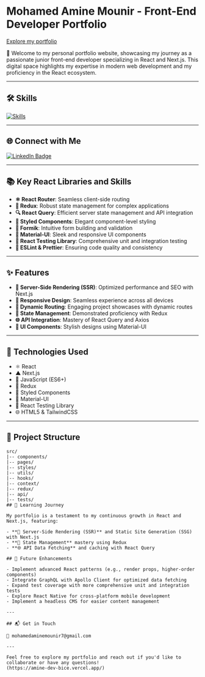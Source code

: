 
# Mohamed Amine Mounir - Front-End Developer Portfolio

[Explore my portfolio](https://amine-dev-bice.vercel.app/)

🚀 Welcome to my personal portfolio website, showcasing my journey as a passionate junior front-end developer specializing in React and Next.js. This digital space highlights my expertise in modern web development and my proficiency in the React ecosystem.

---

## 🛠️ Skills

[![Skills](https://skillicons.dev/icons?i=html,css,js,tailwind,react,next)](https://skillicons.dev)

---

## 🌐 Connect with Me

<div id="badges">
  <a href="https://www.linkedin.com/in/mohamed-amine-mounir/">
    <img src="https://img.shields.io/badge/LinkedIn-blue?style=for-the-badge&logo=linkedin&logoColor=white" alt="LinkedIn Badge"/>
  </a>
</div>

---

## 📚 Key React Libraries and Skills

- **⚛️ React Router**: Seamless client-side routing
- **🔄 Redux**: Robust state management for complex applications
- **🔍 React Query**: Efficient server state management and API integration
- **💅 Styled Components**: Elegant component-level styling
- **📝 Formik**: Intuitive form building and validation
- **🎨 Material-UI**: Sleek and responsive UI components
- **🧪 React Testing Library**: Comprehensive unit and integration testing
- **🧹 ESLint & Prettier**: Ensuring code quality and consistency

---

## ✨ Features

- **🚀 Server-Side Rendering (SSR)**: Optimized performance and SEO with Next.js
- **📱 Responsive Design**: Seamless experience across all devices
- **🔗 Dynamic Routing**: Engaging project showcases with dynamic routes
- **🔄 State Management**: Demonstrated proficiency with Redux
- **🌐 API Integration**: Mastery of React Query and Axios
- **🎨 UI Components**: Stylish designs using Material-UI

---

## 🔧 Technologies Used

- ⚛️ React
- ▲ Next.js
- 📜 JavaScript (ES6+)
- 🔄 Redux
- 💅 Styled Components
- 🎨 Material-UI
- 🧪  React Testing Library
- 🌐 HTML5 & TailwindCSS

---

## 📂 Project Structure

```
src/
|-- components/
|-- pages/
|-- styles/
|-- utils/
|-- hooks/
|-- context/
|-- redux/
|-- api/
|-- tests/
## 🌱 Learning Journey

My portfolio is a testament to my continuous growth in React and Next.js, featuring:

- **🚀 Server-Side Rendering (SSR)** and Static Site Generation (SSG) with Next.js
- **🔄 State Management** mastery using Redux
- **🌐 API Data Fetching** and caching with React Query

## 🔮 Future Enhancements

- Implement advanced React patterns (e.g., render props, higher-order components)
- Integrate GraphQL with Apollo Client for optimized data fetching
- Expand test coverage with more comprehensive unit and integration tests
- Explore React Native for cross-platform mobile development
- Implement a headless CMS for easier content management

---

## 📬 Get in Touch

📧 mohamedaminemounir7@gmail.com

---

Feel free to explore my portfolio and reach out if you'd like to collaborate or have any questions!
(https://amine-dev-bice.vercel.app/)
